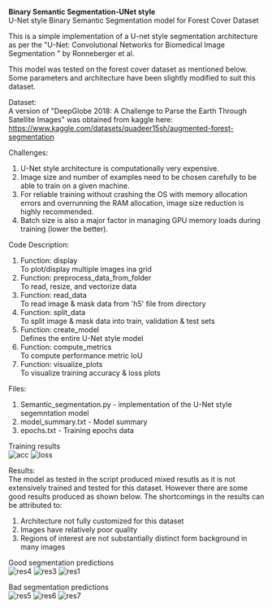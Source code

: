 **Binary Semantic Segmentation-UNet style**  
U-Net style Binary Semantic Segmentation model for Forest Cover Dataset

This is a simple implementation of a U-net style segmentation architecture as per the "U-Net: Convolutional Networks for Biomedical Image Segmentation
" by Ronneberger et al.

This model was tested on the forest cover dataset as mentioned below.
Some parameters and architecture have been slightly modified to suit this dataset.

Dataset:  
A version of "DeepGlobe 2018: A Challenge to Parse the Earth Through Satellite Images" was obtained from kaggle here:
https://www.kaggle.com/datasets/quadeer15sh/augmented-forest-segmentation

Challenges:  
1. U-Net style architecture is computationally very expensive.
2. Image size and number of examples need to be chosen carefully to be able to train on a given machine.
3. For reliable training without crashing the OS with memory allocation errors and overrunning the RAM allocation, image size reduction is highly recommended.
4. Batch size is also a major factor in managing GPU memory loads during training (lower the better).

Code Description:
1. Function: display   
    To plot/display multiple images ina grid
2. Function: preprocess_data_from_folder   
    To read, resize, and vectorize data
3. Function: read_data   
    To read image & mask data from 'h5' file from directory
4. Function: split_data   
    To split image & mask data into train, validation & test sets
5. Function: create_model   
    Defines the entire U-Net style model
6. Function: compute_metrics   
     To compute performance metric IoU
 7. Function: visualize_plots  
    To visualize training accuracy & loss plots

Files:  
1. Semantic_segmentation.py - implementation of the U-Net style segemntation model
2. model_summary.txt - Model summary
3. epochs.txt - Training epochs data

Training results  
![acc](https://github.com/raddyp/BinarySemanticSegmentation-UNet_style/assets/150963154/b6808be1-faa8-40d7-8835-6b3c2b254fd3)
![loss](https://github.com/raddyp/BinarySemanticSegmentation-UNet_style/assets/150963154/2f583826-4610-426e-9c99-d1f75aa6b605)


Results:  
The model as tested in the script produced mixed resutls as it is not extensively trained and tested for this dataset.
However there are some good results produced as shown below. The shortcomings in the results can be attributed to:
1. Architecture not fully customized for this dataset
2. Images have relatively poor quality
3. Regions of interest are not substantially distinct form background in many images

Good segmentation predictions  
![res4](https://github.com/raddyp/BinarySemanticSegmentation-UNet_style/assets/150963154/67ec7b56-506b-431d-be0d-8a8206905ace)
![res3](https://github.com/raddyp/BinarySemanticSegmentation-UNet_style/assets/150963154/57d846f6-832b-4d21-b793-5f351ae5f7d4)
![res1](https://github.com/raddyp/BinarySemanticSegmentation-UNet_style/assets/150963154/ed6a9994-98f9-425e-94a4-cad3a7c94139)

Bad segmentation predictions  
![res5](https://github.com/raddyp/BinarySemanticSegmentation-UNet_style/assets/150963154/773d61c2-73e2-4cef-9b7a-a27cea21cb02)
![res6](https://github.com/raddyp/BinarySemanticSegmentation-UNet_style/assets/150963154/117e4457-096d-475a-8333-41a24a41e86d)
![res7](https://github.com/raddyp/BinarySemanticSegmentation-UNet_style/assets/150963154/c401d6cb-d904-4af3-9786-c6ede245dc04)






